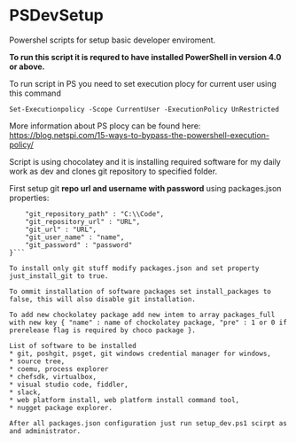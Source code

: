 # PSDevSetup

Powershel scripts for setup basic developer enviroment.

**To run this script it is requred to have installed PowerShell in version 4.0 or above.**

To run script in PS you need to set execution plocy for current user using this command

`Set-Executionpolicy -Scope CurrentUser -ExecutionPolicy UnRestricted`

More information about PS plocy can be found here: https://blog.netspi.com/15-ways-to-bypass-the-powershell-execution-policy/

Script is using chocolatey and it is installing required software for my daily work as dev and clones git repository to specified folder.

First setup git **repo url and username with password** using packages.json properties:

```{
    "git_repository_path" : "C:\\Code",
    "git_repository_url" : "URL",
    "git_url" : "URL",
    "git_user_name" : "name",
    "git_password" : "password"
}```

To install only git stuff modify packages.json and set property just_install_git to true.

To ommit installation of software packages set install_packages to false, this will also disable git installation.

To add new chockolatey package add new intem to array packages_full with new key { "name" : name of chockolatey package, "pre" : 1 or 0 if prerelease flag is required by choco package }.

List of software to be installed
* git, poshgit, psget, git windows credential manager for windows,
* source tree,
* coemu, process explorer
* chefsdk, virtualbox,
* visual studio code, fiddler,
* slack,
* web platform install, web platform install command tool,
* nugget package explorer.

After all packages.json configuration just run setup_dev.ps1 scirpt as and administrator.

